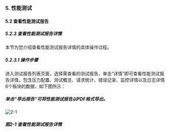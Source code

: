 ### 5. 性能测试

#### 5.2 查看性能测试报告

##### 5.2.3 查看性能测试报告详情

本节为您介绍查看性能测试报告详情的具体操作过程。

##### 5.2.3.1 操作步骤

进入测试报告列表页面，选择需查看的测试报告，单击“详情”即可查看性能测试报告详情，包含压力配置、测试概览、请求统计、错误记录、监控详情以及日志详情6个板块的数据，如下图所示：

##### 单击“导出报告”可将性能测试报告以PDF格式导出。

![2-1](https://www.feisuanyz.com/fstest/xncs/ceshireport/report_1.png)

##### 图2-1 查看性能测试报告详情
